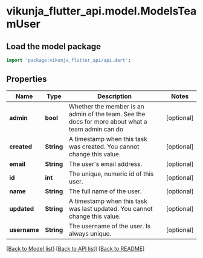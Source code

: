 # vikunja_flutter_api.model.ModelsTeamUser

## Load the model package
```dart
import 'package:vikunja_flutter_api/api.dart';
```

## Properties
Name | Type | Description | Notes
------------ | ------------- | ------------- | -------------
**admin** | **bool** | Whether the member is an admin of the team. See the docs for more about what a team admin can do | [optional] 
**created** | **String** | A timestamp when this task was created. You cannot change this value. | [optional] 
**email** | **String** | The user's email address. | [optional] 
**id** | **int** | The unique, numeric id of this user. | [optional] 
**name** | **String** | The full name of the user. | [optional] 
**updated** | **String** | A timestamp when this task was last updated. You cannot change this value. | [optional] 
**username** | **String** | The username of the user. Is always unique. | [optional] 

[[Back to Model list]](../README.md#documentation-for-models) [[Back to API list]](../README.md#documentation-for-api-endpoints) [[Back to README]](../README.md)


